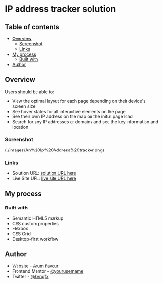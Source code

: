 # IP address tracker solution

## Table of contents

- [Overview](#overview)
  - [Screenshot](#screenshot)
  - [Links](#links)
- [My process](#my-process)
  - [Built with](#built-with)
- [Author](#author)

## Overview


Users should be able to:

- View the optimal layout for each page depending on their device's screen size
- See hover states for all interactive elements on the page
- See their own IP address on the map on the initial page load
- Search for any IP addresses or domains and see the key information and location

### Screenshot

(./images/An%20Ip%20Address%20tracker.png)


### Links

- Solution URL: [solution URL here](https://github.com/Arum-Favour/IP-Address-Tracker.git)
- Live Site URL: [live site URL here](https://arum-favour.github.io/IP-Address-Tracker/)

## My process

### Built with

- Semantic HTML5 markup
- CSS custom properties
- Flexbox
- CSS Grid
- Desktop-first workflow


## Author

- Website - [Arum Favour](https://arum-favour.github.io/My-Portfolio/)
- Frontend Mentor - [@yourusername](https://www.frontendmentor.io/profile/Kingsxn)
- Twitter - [@kvngfx](https://www.twitter.com/kvngfx)
